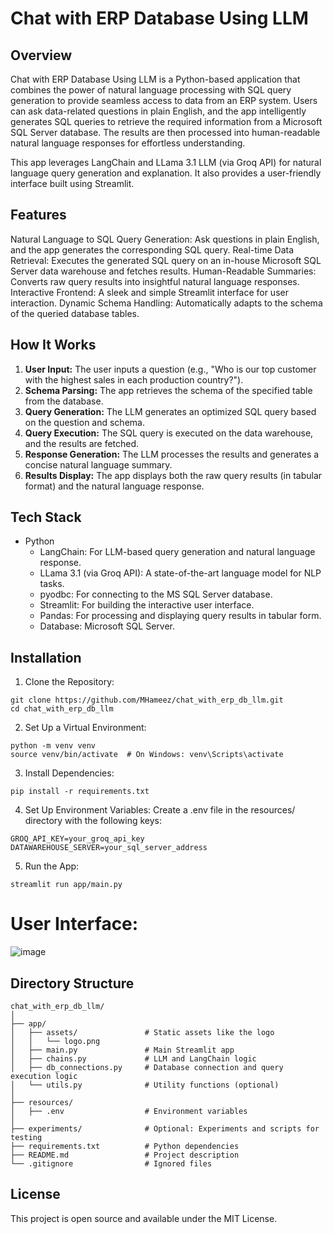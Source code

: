 # Chat with ERP Database Using LLM
## Overview
Chat with ERP Database Using LLM is a Python-based application that combines the power of natural language processing with SQL query generation to provide seamless access to data from an ERP system. Users can ask data-related questions in plain English, and the app intelligently generates SQL queries to retrieve the required information from a Microsoft SQL Server database. The results are then processed into human-readable natural language responses for effortless understanding.

This app leverages LangChain and LLama 3.1 LLM (via Groq API) for natural language query generation and explanation. It also provides a user-friendly interface built using Streamlit.

## Features
Natural Language to SQL Query Generation: Ask questions in plain English, and the app generates the corresponding SQL query.
Real-time Data Retrieval: Executes the generated SQL query on an in-house Microsoft SQL Server data warehouse and fetches results.
Human-Readable Summaries: Converts raw query results into insightful natural language responses.
Interactive Frontend: A sleek and simple Streamlit interface for user interaction.
Dynamic Schema Handling: Automatically adapts to the schema of the queried database tables.
## How It Works
1) **User Input:** The user inputs a question (e.g., "Who is our top customer with the highest sales in each production country?").
2) **Schema Parsing:** The app retrieves the schema of the specified table from the database.
3) **Query Generation:** The LLM generates an optimized SQL query based on the question and schema.
4) **Query Execution:** The SQL query is executed on the data warehouse, and the results are fetched.
5) **Response Generation:** The LLM processes the results and generates a concise natural language summary.
6) **Results Display:** The app displays both the raw query results (in tabular format) and the natural language response.
## Tech Stack
- Python
  - LangChain: For LLM-based query generation and natural language response.
  - LLama 3.1 (via Groq API): A state-of-the-art language model for NLP tasks.
  - pyodbc: For connecting to the MS SQL Server database.
  - Streamlit: For building the interactive user interface.
  - Pandas: For processing and displaying query results in tabular form.
  - Database: Microsoft SQL Server.
## Installation
1)  Clone the Repository:


```
git clone https://github.com/MHameez/chat_with_erp_db_llm.git
cd chat_with_erp_db_llm
```
2)  Set Up a Virtual Environment:

```
python -m venv venv
source venv/bin/activate  # On Windows: venv\Scripts\activate
```

3)  Install Dependencies:
```
pip install -r requirements.txt
```

4)  Set Up Environment Variables:
Create a .env file in the resources/ directory with the following keys:
```
GROQ_API_KEY=your_groq_api_key
DATAWAREHOUSE_SERVER=your_sql_server_address
```

5)  Run the App:
```
streamlit run app/main.py
```

# User Interface:
![image](https://github.com/user-attachments/assets/42a9b13d-9188-475d-9f26-bf23e1bb178f)



## Directory Structure
```
chat_with_erp_db_llm/
│
├── app/
│   ├── assets/               # Static assets like the logo
│   │   └── logo.png
│   ├── main.py               # Main Streamlit app
│   ├── chains.py             # LLM and LangChain logic
│   ├── db_connections.py     # Database connection and query execution logic
│   └── utils.py              # Utility functions (optional)
│
├── resources/
│   ├── .env                  # Environment variables
│
├── experiments/              # Optional: Experiments and scripts for testing
├── requirements.txt          # Python dependencies
├── README.md                 # Project description
└── .gitignore                # Ignored files
```

## License
This project is open source and available under the MIT License.
